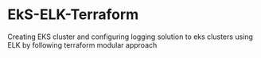 # EkS-ELK-Terraform
Creating EKS cluster and configuring logging solution to eks clusters using ELK by following terraform modular approach
